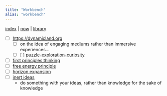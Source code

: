```yaml
---
title: "Workbench"
alias: "workbench"
---
```

[index](/.md) | [now](now.md) | [library](1-library.md)

- [ ] https://dynamicland.org
	- [ ] on the idea of engaging mediums rather than immersive experiences... 
	- [ ]  [ ] [puzzle-exploration-curiosity](puzzle-exploration-curiosity.md)

- [ ] [first principles thinking](first-principles-thinking.md)
- [ ] [free energy principle](free-energy-principle.md)
- [ ] [horizon expansion](horizon-expansion.md)
- [ ] [inert ideas](Inert-Ideas.md)
	- do something with your ideas, rather than knowledge for the sake of knowledge